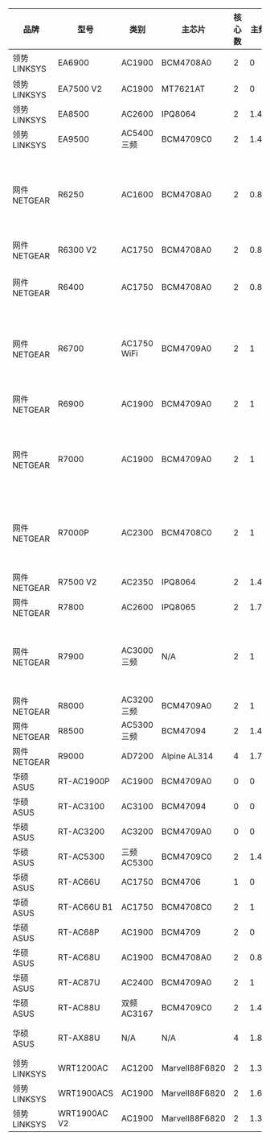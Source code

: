 | 品牌         | 型号           | 类别          | 主芯片            | 核心数 | 主频    | RAM  | FLASH | 5G芯片1                        | 5G芯片2               | 2\.4G芯片                  | 支持WAVE2                                               | 天线                                                                | 网口                                                                   | USB端口                   |
|------------|--------------|-------------|----------------|-----|-------|------|-------|------------------------------|---------------------|--------------------------|-------------------------------------------------------|-------------------------------------------------------------------|----------------------------------------------------------------------|-------------------------|
| 领势 LINKSYS | EA6900       | AC1900      | BCM4708A0      | 2   | 0     | 256  | 128   | BCM4360 3x3:3 1300           | N/A                 | BCM4360 3x3:3 600        | N/A                                                   | 内置6天线 外置3天线                                                       | 1xUSB2\.0 1xUSB3\.0                                                  |
| 领势 LINKSYS | EA7500 V2    | AC1900      | MT7621AT       | 2   | 0     | 256  | 128   | MT7615N 3x3:3 1299           | N/A                 | MT7615N 3x3:3 600        | MU\-MIMO                                              | 可拆卸天线                                                             | 1xUSB2\.0 1xUSB3\.0                                                  |
| 领势 LINKSYS | EA8500       | AC2600      | IPQ8064        | 2   | 1\.4  | 512  | 128   | QCA9980 4x4:4 1733           | N/A                 | QCA9980 3x3:3 800        | MU\-MIMO                                              | 可拆卸天线                                                             | 1xUSB2\.0 1xUSB3\.0                                                  |
| 领势 LINKSYS | EA9500       | AC5400 三频   | BCM4709C0      | 2   | 1\.4  | 512  | 128   | BCM4366 4x4:4 2167           | BCM4366 4x4:4 2167  | BCM4366 4x4:4 1000       | MU\-MIMO                                              | 固定天线                                                              | 1xUSB2\.0 1xUSB3\.0                                                  |
| 网件 NETGEAR | R6250        | AC1600      | BCM4708A0      | 2   | 0\.8  | 256  | 128   | BCM4360 3x3:3 1300           | N/A                 | BCM4331 3x3:3 450        | N/A                                                   | 内置天线                                                              | 五 \(5\) 个 10/100/1000 千兆以太网端口（1 个广域网和 4 个局域网），采用自动感应技术               | 一 \(1\) 个 USB 3\.0 端口   |
| 网件 NETGEAR | R6300 V2     | AC1750      | BCM4708A0      | 2   | 0\.8  | 256  | 128   | BCM4360 3x3:3 1300           | N/A                 | BCM4331 3x3:3 450        | N/A                                                   | 内置天线                                                              |
| 网件 NETGEAR | R6400        | AC1750      | BCM4708A0      | 2   | 0\.8  | 256  | 128   | BCM4360 3x3:3 1300           | N/A                 | BCM4331 3x3:3 450        | N/A                                                   | 外置天线 BCM4331支持标准64QAM                                             |
| 网件 NETGEAR | R6700        | AC1750 WiFi | BCM4709A0      | 2   | 1     | 256  | 128   | 1300 Mbps                    | N/A                 | 450Mbps                  | N/A                                                   | Three \(3\) detachable antennas                                   | Five \(5\) 10/100/1000 Mbps—\(1 WAN & 4 LAN\) Gigabit Ethernet ports | One \(1\) USB 3\.0 port |
| 网件 NETGEAR | R6900        | AC1900      | BCM4709A0      | 2   | 1     | 256  | 128   | BCM4360 3x3:3 1300           | N/A                 | BCM4360 3x3:3 600        | N/A                                                   | BCM4360支持标准256QAM                                                 | 1xUSB3\.0                                                            |
| 网件 NETGEAR | R7000        | AC1900      | BCM4709A0      | 2   | 1     | 256  | 128   | BCM4360 3x3:3 1300           | N/A                 | BCM4360 3x3:3 600        | N/A                                                   | BCM4360支持标准256QAM                                                 | 五 \(5\) 个 10/100/1000 Mbps 千兆以太网端口（1 个 WAN 和 4 个 LAN）                | 1xUSB3\.0 1xUSB2\.0     |
| 网件 NETGEAR | R7000P       | AC2300      | BCM4708C0      | 2   | 1     | 256  | 128   | BCM4360 3x3:3 1625           | N/A                 | BCM4360 3x3:3 600        | N/A                                                   | N/A                                                               | 五 \(5\) 个 10/100/1000 Mbps 千兆以太网端口（1 个 WAN 和 4 个 LAN）                | 1xUSB3\.0 1xUSB2\.0     |
| 网件 NETGEAR | R7500 V2     | AC2350      | IPQ8064        | 2   | 1\.4  | 512  | 128   | QCA9980 4x4:4 1733           | N/A                 | QCA9880\-BR4A 3x3:3 600  | MU\-MIMO,BW80                                         | N/A                                                               |
| 网件 NETGEAR | R7800        | AC2600      | IPQ8065        | 2   | 1\.7  | 512  | 128   | QCA9984 4x4:4 1733           | N/A                 | QCA9984 4x4:4 800        | MU\-MIMO,BW160                                        | N/A                                                               |
| 网件 NETGEAR | R7900        | AC3000 三频   | N/A            | 2   | 1     | 256  | 128   | 1300 Mbps @5GHz              | N/A                 | 450 Mbps @2\.4GHz        | Tx/Rx 3x3 \(2\.4GHz\) \+ 3x3 \(5GHz\) \+ 3x3 \(5GHz\) | Five \(5\) 10/100/1000 \(1 WAN and 4 LAN\) Gigabit Ethernet ports | One \(1\) 3\.0 USB port                                              |
| 网件 NETGEAR | R8000        | AC3200 三频   | BCM4709A0      | 2   | 1     | 256  | 128   | BCM43602 3x3:3 1300          | BCM43602 3x3:3 1300 | BCM43602 3x3:3 600       | N/A                                                   | 三频3x3                                                             |
| 网件 NETGEAR | R8500        | AC5300 三频   | BCM47094       | 2   | 1\.4  | 512  | 128   | BCM4366 4x4:4 2165           | BCM4366 4x4:4 2165  | BCM4366 4x4:4 1000       | MU\-MIMO,BW80,LACP                                    | 三频4x4                                                             |
| 网件 NETGEAR | R9000        | AD7200      | Alpine AL314   | 4   | 1\.7  | 1048 | 256   | QCA9984 4x4:4 1733           | 4600Mbps@60GHz\-SC  | QCA9984 4x4:4 800        | 802\.11AC\+802\.11AD,MU\-MIMO                         | N/A                                                               |
| 华硕 ASUS    | RT\-AC1900P  | AC1900      | BCM4709A0      | 0   | 0     | 256  | 256   | N/A                          | N/A                 | N/A                      | N/A                                                   | N/A                                                               |
| 华硕 ASUS    | RT\-AC3100   | AC3100      | BCM47094       | 0   | 0     | 512  | 128   | N/A                          | N/A                 | N/A                      | N/A                                                   | N/A                                                               |
| 华硕 ASUS    | RT\-AC3200   | AC3200      | BCM4709A0      | 0   | 0     | 256  | 128   | N/A                          | N/A                 | N/A                      | N/A                                                   | N/A                                                               |
| 华硕 ASUS    | RT\-AC5300   | 三频AC5300    | BCM4709C0      | 2   | 1\.4  | 512  | 128   | BCM4366 4x4:4 2165           | BCM4366 4x4:4 2165  | BCM4366 4x4:4 1000       | MU\-MIMO                                              | 可拆天线                                                              | 1xUSB2\.0 1xUSB3\.0                                                  |
| 华硕 ASUS    | RT\-AC66U    | AC1750      | BCM4706        | 1   | 0     | 256  | 128   | BCM4360 3x3:3 1300           | N/A                 | BCM4331 3x3:3 450        | N/A                                                   | 可拆天线                                                              | 2xUSB 2\.0                                                           |
| 华硕 ASUS    | RT\-AC66U B1 | AC1750      | BCM4708C0      | 2   | 1     | 256  | 128   | BCM4360 3x3:3 1300           | N/A                 | BCM4360 3x3:3 450        | N/A                                                   | 不可拆天线                                                             | 1xUSB2\.0 1xUSB3\.0                                                  |
| 华硕 ASUS    | RT\-AC68P    | AC1900      | BCM4709        | 2   | 0     | 256  | 128   | N/A                          | N/A                 | N/A                      | N/A                                                   | N/A                                                               |
| 华硕 ASUS    | RT\-AC68U    | AC1900      | BCM4708A0      | 2   | 0\.8  | 256  | 128   | BCM4360 3x3:3 1300           | N/A                 | BCM4360 3x3:3 600        | N/A                                                   | 可拆天线                                                              | 1xUSB2\.0 1xUSB3\.0                                                  |
| 华硕 ASUS    | RT\-AC87U    | AC2400      | BCM4709A0      | 2   | 1     | 256  | 128   | QT3840BC\+QT2518B 4x4:4 1734 | N/A                 | BCM4360 3x3:3 600        | MU\-MIMO                                              | 可拆天线                                                              | 1xUSB2\.0 1xUSB3\.0                                                  |
| 华硕 ASUS    | RT\-AC88U    | 双频AC3167    | BCM4709C0      | 2   | 1\.4  | 512  | 128   | BCM4366 4x4:4 2165           | N/A                 | BCM4366 4x4:4 1000       | MU\-MIMO                                              | 可拆天线                                                              | 1xUSB2\.0 1xUSB3\.0                                                  |
| 华硕 ASUS    | RT\-AX88U    | N/A         | N/A            | 4   | 1\.8  | 1024 | 256   | N/A                          | N/A                 | N/A                      | N/A                                                   | 外置 天线 x 4 2\.4 GHz 4 x 4 5 GHz 4 x 4                              |
| 领势 LINKSYS | WRT1200AC    | AC1200      | Marvell88F6820 | 2   | 1\.3  | 512  | 128   | Marvell88W8864 2x2:2 867     | N/A                 | Marvell88W8864 2x2:2 400 | N/A                                                   | 可拆卸天线                                                             | 1xUSB2\.0 1xUSB3\.0                                                  |
| 领势 LINKSYS | WRT1900ACS   | AC1900      | Marvell88F6820 | 2   | 1\.6  | 512  | 128   | Marvell88W8864 3x3:3 1300    | N/A                 | Marvell88W8864 3x3:3 600 | N/A                                                   | 可拆卸天线                                                             | 1xUSB2\.0 1xUSB3\.0                                                  |
| 领势 LINKSYS | WRT1900AC V2 | AC1900      | Marvell88F6820 | 2   | 1\.33 | 512  | 128   | Marvell88W8864 3x3:3 1300    | N/A                 | Marvell88W8864 3x3:3 600 | N/A                                                   | 可拆卸天线                                                             | 1xUSB2\.0 1xUSB3\.0                                                  |
